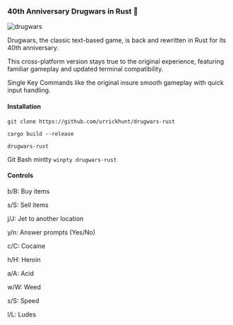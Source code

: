 ### 40th Anniversary Drugwars in Rust 🦀
![drugwars](https://github.com/user-attachments/assets/6dc79d22-818e-4de9-84a2-5e447b29a008)

Drugwars, the classic text-based game, is back and rewritten in Rust for its 40th anniversary. 

This cross-platform version stays true to the original experience, featuring familiar gameplay and updated terminal compatibility.

Single Key Commands like the original insure smooth gameplay with quick input handling.

#### Installation

`git clone https://github.com/urrickhunt/drugwars-rust`

`cargo build --release`

`drugwars-rust`

Git Bash mintty `winpty drugwars-rust`

#### Controls

b/B: Buy items

s/S: Sell items

j/J: Jet to another location

y/n: Answer prompts (Yes/No)

c/C: Cocaine

h/H: Heroin

a/A: Acid

w/W: Weed

s/S: Speed

l/L: Ludes

